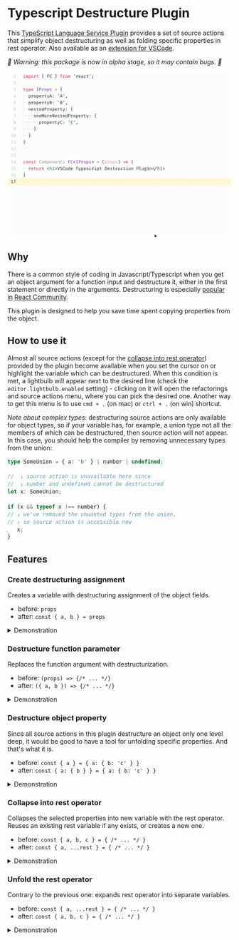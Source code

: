 # Typescript Destructure Plugin

This [TypeScript Language Service Plugin](https://github.com/Microsoft/TypeScript/wiki/Writing-a-Language-Service-Plugin) provides a set of source actions that simplify object destructuring as well as folding specific properties in rest operator. Also available as an [extension for VSCode](https://marketplace.visualstudio.com/items?itemName=tusaeff.vscode-typescript-destructure-plugin).

*🚧 Warning: this package is now in alpha stage, so it may contain bugs. 🚧*

![screencast](assets/destructure-to-constant-main.gif)

## Why
There is a common style of coding in Javascript/Typescript when you get an object argument for a function input and destructure it, either in the first statement or directly in the arguments. Destructuring is especially [popular](https://github.com/facebook/react/blob/4c6470cb3b821f3664955290cd4c4c7ac0de733a/packages/react-reconciler/src/SchedulerWithReactIntegration.new.js#L19) [in](https://github.com/facebook/react/blob/09348798a912c8682e57c35842aa7a007e13fdb9/packages/react-devtools-shared/src/devtools/views/Profiler/Interactions.js#L48) [React Community](https://github.com/facebook/react/blob/4c6470cb3b821f3664955290cd4c4c7ac0de733a/packages/react-test-renderer/src/ReactTestRenderer.js#L94).

This plugin is designed to help you save time spent copying properties from the object.

## How to use it
Almost all source actions (except for the [collapse into rest operator](#collapse-into-rest-operator)) provided by the plugin become available when you set the cursor on or highlight the variable which can be destructured. When this condition is met, a lightbulb will appear next to the desired line (check the `editor.lightbulb.enabled` setting) - clicking on it will open the refactorings and source actions menu, where you can pick the desired one. Another way to get this menu is to use `cmd + .` (on mac) or `ctrl + .` (on win) shortcut.

*Note about complex types*: destructuring source actions are only available for object types, so if your variable has, for example, a union type not all the members of which can be destructured, then source action will not appear. In this case, you should help the compiler by removing unnecessary types from the union:

```typescript
type SomeUnion = { a: 'b' } | number | undefined;

//  ↓ source action is unavailable here since 
//  ↓ number and undefined cannot be destructured
let x: SomeUnion;

if (x && typeof x !== number) {
// ↓ we've removed the unwanted types from the union,
// ↓ so source action is accessible now
   x;
}
```

## Features

### Create destructuring assignment
Creates a variable with destructuring assignment of the object fields.

* before: `props`
* after: `const { a, b } = props`

<details>
  <summary>Demonstration</summary>

  ![destructuring-assignment](assets/destructure-to-constant.gif)
</details>


### Destructure function parameter
Replaces the function argument with destructurization. 

* before: `(props) => {/* ... */}`
* after: `({ a, b }) => {/* ... */}`

<details>
  <summary>Demonstration</summary>
   

  ![destructure-parameter](assets/destructure-parameter.gif)
</details>

### Destructure object property
Since all source actions in this plugin destructure an object only one level deep, it would be good to have a tool for unfolding specific properties. And that's what it is.

* before: `const { a } = { a: { b: 'c' } }`
* after: `const { a: { b } } = { a: { b: 'c' } }`

<details>
  <summary>Demonstration</summary>

  ![destructure-object-property](assets/destructure-property.gif)
</details>

### Collapse into rest operator
Collapses the selected properties into new variable with the rest operator. Reuses an existing rest variable if any exists, or creates a new one.

* before: `const { a, b, c } = { /* ... */ }`
* after: `const { a, ...rest } = { /* ... */ }`

<details>
  <summary>Demonstration</summary>

  ![collapse-into-rest](assets/collapse-into-rest.gif)
</details>

### Unfold the rest operator
Contrary to the previous one: expands rest operator into separate variables.

* before: `const { a, ...rest } = { /* ... */ }`
* after: `const { a, b, c } = { /* ... */ }`

<details>
  <summary>Demonstration</summary>

  ![unfold-rest-operator](assets/unfold-the-rest.gif)
</details>


